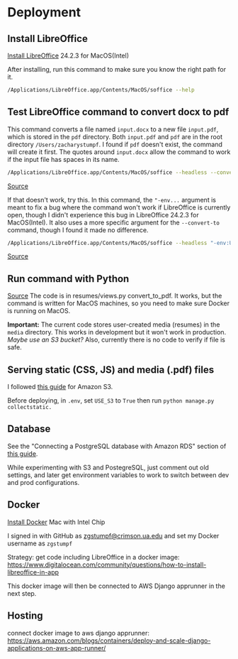 # Deployment

## Install LibreOffice

[Install LibreOffice](https://www.libreoffice.org/download/download-libreoffice/) 24.2.3 for MacOS(Intel)

After installing, run this command to make sure you know the right path for it.

```sh
/Applications/LibreOffice.app/Contents/MacOS/soffice --help
```

## Test LibreOffice command to convert docx to pdf
This command converts a file named `input.docx` to a new file `input.pdf`, which is stored in the `pdf` directory. Both `input.pdf` and `pdf` are in the root directory `/Users/zacharystumpf`. I found if `pdf` doesn't exist, the command will create it first. The quotes around `input.docx` allow the command to work if the input file has spaces in its name.

```sh
/Applications/LibreOffice.app/Contents/MacOS/soffice --headless --convert-to pdf --outdir pdfs "input.docx"
```
[Source](https://tariknazorek.medium.com/convert-office-files-to-pdf-with-libreoffice-and-python-a70052121c44)

If that doesn't work, try this. In this command, the `"-env...` argument is meant to fix a bug where the command won't work if LibreOffice is currently open, though I didn't experience this bug in LibreOffice 24.2.3 for MacOS(Intel). It also uses a more specific argument for the `--convert-to` command, though I found it made no difference.

```sh
/Applications/LibreOffice.app/Contents/MacOS/soffice --headless "-env:UserInstallation=file:///tmp/LibreOffice_Conversion_${USER}" --convert-to pdf:writer_pdf_Export --outdir pdfs "worddoc.docx"
```
[Source](https://stackoverflow.com/a/30465397/22737945)

## Run command with Python
[Source](https://tariknazorek.medium.com/convert-office-files-to-pdf-with-libreoffice-and-python-a70052121c44)
The code is in resumes/views.py convert_to_pdf. It works, but the command is written for MacOS machines, so you need to make sure Docker is running on MacOS.

**Important:** The current code stores user-created media (resumes) in the `media` directory. This works in development but it won't work in production. *Maybe use an S3 bucket?* Also, currently there is no code to verify if file is safe.

## Serving static (CSS, JS) and media (.pdf) files
I followed [this guide](https://testdriven.io/blog/storing-django-static-and-media-files-on-amazon-s3/) for Amazon S3.

Before deploying, in `.env`, set `USE_S3` to `True` then run `python manage.py collectstatic.`

## Database
See the "Connecting a PostgreSQL database with Amazon RDS" section of [this guide](https://aws.amazon.com/blogs/containers/deploy-and-scale-django-applications-on-aws-app-runner/).

While experimenting with S3 and PostegreSQL, just comment out old settings, and later get environment variables to work to switch between dev and prod configurations.

## Docker
[Install Docker](https://docs.docker.com/desktop/install/mac-install/) Mac with Intel Chip

I signed in with GitHub as zgstumpf@crimson.ua.edu and set my Docker username as `zgstumpf`

Strategy: get code including LibreOffice in a docker image: https://www.digitalocean.com/community/questions/how-to-install-libreoffice-in-app

This docker image will then be connected to AWS Django apprunner in the next step.

## Hosting
connect docker image to aws django apprunner: https://aws.amazon.com/blogs/containers/deploy-and-scale-django-applications-on-aws-app-runner/
